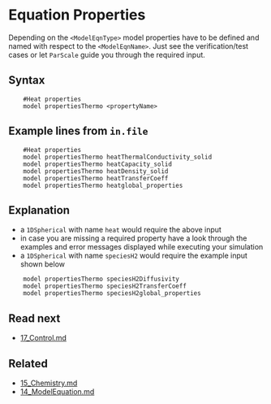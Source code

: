 Equation Properties
======================

Depending on the `<ModelEqnType>` model properties have to be defined and named with respect to the `<ModelEqnName>`. Just see the verification/test cases or let `ParScale` guide you through the required input.  


Syntax
-------------------

````
    #Heat properties
    model propertiesThermo <propertyName>
````

Example lines from `in.file`
-----------------------------

````
    #Heat properties
    model propertiesThermo heatThermalConductivity_solid 
    model propertiesThermo heatCapacity_solid 
    model propertiesThermo heatDensity_solid 
    model propertiesThermo heatTransferCoeff
    model propertiesThermo heatglobal_properties
```` 

 Explanation
----------------
- a `1DSpherical` with name `heat` would require the above input
- in case you are missing a required property have a look through the examples and error messages displayed while executing your simulation 
- a `1DSpherical` with name `speciesH2` would require the example input shown below

```` 
    model propertiesThermo speciesH2Diffusivity 
    model propertiesThermo speciesH2TransferCoeff 
    model propertiesThermo speciesH2global_properties
```` 

Read next
-----------
 - [17_Control.md](17_Control.md)

Related
----------
 - [15_Chemistry.md](15_Chemistry.md)
 - [14_ModelEquation.md](14_ModelEquation.md)



